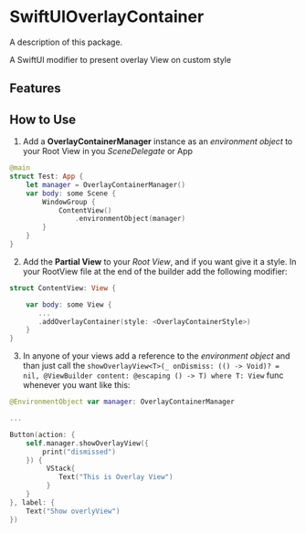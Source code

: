 # SwiftUIOverlayContainer

A description of this package.

A  SwiftUI modifier to present overlay View on custom style

## Features

##  How to Use

1. Add a **OverlayContainerManager** instance as an *environment object* to your Root View in you *SceneDelegate* or App
```Swift
@main
struct Test: App {
    let manager = OverlayContainerManager()
    var body: some Scene {
        WindowGroup {
            ContentView()
                .environmentObject(manager)
        }
    }
}
```
2. Add the **Partial View** to your *Root View*, and if you want give it a style. In your RootView file at the end of the builder add the following modifier:

```Swift
struct ContentView: View {

    var body: some View {
       ...
       .addOverlayContainer(style: <OverlayContainerStyle>)
    }
}
```

3. In anyone of your views add a reference to the *environment object* and than just call the `showOverlayView<T>(_ onDismiss: (() -> Void)? = nil, @ViewBuilder content: @escaping () -> T) where T: View` func whenever you want like this:

```Swift
@EnvironmentObject var manager: OverlayContainerManager

...

Button(action: {
    self.manager.showOverlayView({
        print("dismissed")
    }) {
         VStack{
            Text("This is Overlay View")
         }
    }
}, label: {
    Text("Show overlyView")
})
```
